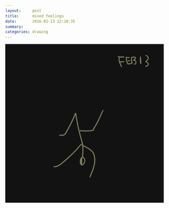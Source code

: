 ```yaml
---
layout:     post
title:      mixed feelings
date:       2016-02-13 22:10:35
summary:    
categories: drawing
---
```

![mixed feelings](/images/diary/mixed-feelings.png "guilt, anxiety, anger, hatred, indifference, pride, laziness")
